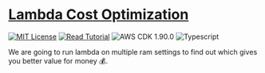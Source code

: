 # [Lambda Cost Optimization](https://apoorv.blog/posts/lambda-cost-optimization-with-aws-lambda-power-tuning.html)

[![MIT License](https://badgen.now.sh/badge/License/MIT/blue)](https://github.com/apoorvmote/cdk-examples/blob/master/License.md)
[![Read Tutorial](https://badgen.now.sh/badge/Read/Tutorial/purple)](https://apoorv.blog/posts/lambda-cost-optimization-with-aws-lambda-power-tuning.html)
![AWS CDK 1.90.0](https://badgen.net/badge/aws-cdk/1.90.0/yellow)
![Typescript](https://badgen.net/badge/icon/typescript?icon=typescript&label)

We are going to run lambda on multiple ram settings to find out which gives you better value for money :moneybag:. 
